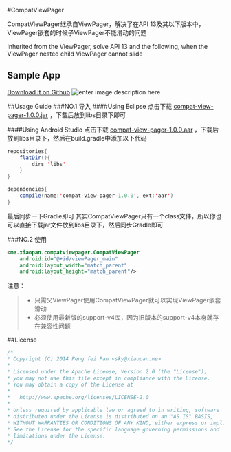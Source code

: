 #CompatViewPager

CompatViewPager继承自ViewPager，解决了在API 13及其以下版本中，ViewPager嵌套的时候子ViewPager不能滑动的问题

Inherited from the ViewPager, solve API 13 and the following, when the ViewPager nested child ViewPager cannot slide

## Sample App
[Download it on Github](http://github.com/xiaopansky/CompatViewPager/raw/master/releases/compat-view-pager-1.0.0.apk)
![enter image description here](http://github.com/xiaopansky/CompatViewPager/raw/master/releases/download.png)

##Usage Guide
###NO.1 导入
####Using Eclipse
点击下载 [compat-view-pager-1.0.0.jar](http://github.com/xiaopansky/CompatViewPager/raw/master/releases/compat-view-pager-1.0.0.jar) ，下载后放到libs目录下即可

####Using Android Studio
点击下载 [compat-view-pager-1.0.0.aar](http://github.com/xiaopansky/CompatViewPager/raw/master/releases/compat-view-pager-1.0.0.aar) ，下载后放到libs目录下，然后在build.gradle中添加以下代码
```java
repositories{
    flatDir(){
        dirs 'libs'
    }
}

dependencies{
	compile(name:'compat-view-pager-1.0.0', ext:'aar')
}
```
最后同步一下Gradle即可
其实CompatViewPager只有一个class文件，所以你也可以直接下载jar文件放到libs目录下，然后同步Gradle即可

###NO.2 使用
```xml
<me.xiaopan.compatviewpager.CompatViewPager
    android:id="@+id/viewPager_main"
    android:layout_width="match_parent"
    android:layout_height="match_parent"/>
```

注意：
>* 只需父ViewPager使用CompatViewPager就可以实现ViewPager嵌套滑动
>* 必须使用最新版的support-v4库，因为旧版本的support-v4本身就存在兼容性问题

##License
```java
/*
* Copyright (C) 2014 Peng fei Pan <sky@xiaopan.me>
*
* Licensed under the Apache License, Version 2.0 (the "License");
* you may not use this file except in compliance with the License.
* You may obtain a copy of the License at
*
*   http://www.apache.org/licenses/LICENSE-2.0
*
* Unless required by applicable law or agreed to in writing, software
* distributed under the License is distributed on an "AS IS" BASIS,
* WITHOUT WARRANTIES OR CONDITIONS OF ANY KIND, either express or implied.
* See the License for the specific language governing permissions and
* limitations under the License.
*/
```
